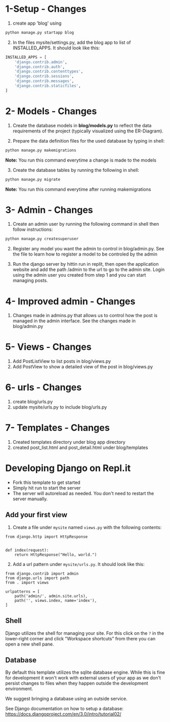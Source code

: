 # 1-Setup - Changes
1. create app 'blog' using
```bash
python manage.py startapp blog
```
2. In the files mysite/settings.py, add the blog app to list of INSTALLED_APPS. It should look like this:
```python
INSTALLED_APPS = [
    'django.contrib.admin',
    'django.contrib.auth',
    'django.contrib.contenttypes',
    'django.contrib.sessions',
    'django.contrib.messages',
    'django.contrib.staticfiles',
]
```

# 2- Models - Changes
1. Create the database models in **blog/models.py** to reflect the data requirements of the project (typically visualized using the ER-Diagram). 

2. Prepare the data definition files for the used database by typing in shell:
```bash
python manage.py makemigrations
```
**Note:** You run this command everytime a change is made to the models

3. Create the database tables by running the following in shell:
```bash
python manage.py migrate
```
**Note:** You run this command everytime after running makemigrations

# 3- Admin - Changes
1. Create an admin user by running the following command in shell then follow instructions:
```bash
python manage.py createsuperuser
```

2. Register any model you want the admin to control in blog/admin.py. See the file to learn how to register a model to be controled by the admin

3. Run the django server by hittin run in replit, then open the application website and add the path /admin to the url to go to the admin site. Login using the admin user you created from step 1 and you can start managing posts.

# 4- Improved admin - Changes
1. Changes made in admins.py that allows us to control how the post is managed in the admin interface. See the changes made in blog/admin.py

# 5- Views - Changes
1. Add PostListView to list posts in blog/views.py
2. Add PostView to show a detailed view of the post in blog/views.py

# 6- urls - Changes
1. create blog/urls.py
2. update mysite/urls.py to include blog/urls.py

# 7- Templates - Changes
1. Created templates directory under blog app directory
2. created post_list.html and post_detail.html under blog/templates

# Developing Django on Repl.it

- Fork this template to get started
- Simply hit run to start the server
- The server will autoreload as needed. You don't need to restart the server manually.

## Add your first view

1. Create a file under `mysite` named `views.py` with the following contents:

```
from django.http import HttpResponse


def index(request):
    return HttpResponse("Hello, world.")
```

2. Add a url pattern under `mysite/urls.py`. It should look like this:

```
from django.contrib import admin
from django.urls import path
from . import views

urlpatterns = [
    path('admin/', admin.site.urls),
    path('', views.index, name='index'),
]
```

## Shell

Django utilizes the shell for managing your site. For this click on the `?` in the lower-right corner and click "Workspace shortcuts" from there you can open a new shell pane. 

## Database

By default this template utilizes the sqlite database engine. While this is fine for development it won't work with external users of your app as we don't persist changes to files when they happen outside the development environment. 

We suggest bringing a database using an outside service. 

See Django documentation on how to setup a database: https://docs.djangoproject.com/en/3.0/intro/tutorial02/

